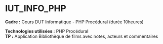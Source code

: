 # IUT_INFO_PHP

<strong>Cadre :</strong> Cours DUT Informatique - PHP Procédural (durée 10heures)<br />

<strong>Technologies utilisées :</strong> PHP Procédural<br />
<strong>TP :</strong> Application Bibliothèque de films avec notes, acteurs et commentaires
